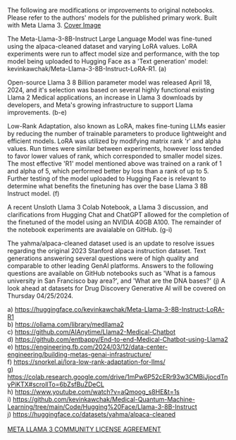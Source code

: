 The following are modifications or improvements to original notebooks. Please refer to the authors' models for the published primary work. Built with Meta Llama 3.
[Cover Image](https://drive.google.com/file/d/1lYHv7r_2CxuT4DQjd-3lkKfNZiJi_SDk/view?usp=sharing) <br>

The Meta-Llama-3-8B-Instruct Large Language Model was fine-tuned using the alpaca-cleaned dataset and varying LoRA values. LoRA experiments were run to affect model size and performance, with the top model being uploaded to Hugging Face as a 'Text generation' model: kevinkawchak/Meta-Llama-3-8B-Instruct-LoRA-R1. (a) 

Open-source Llama 3 8 Billion parameter model was released April 18, 2024, and it's selection was based on several highly functional existing Llama 2 Medical applications, an increase in Llama 3 downloads by developers, and Meta's growing infrastructure to support Llama improvements. (b-e)

Low-Rank Adaptation, also known as LoRA, makes fine-tuning LLMs easier by reducing the number of trainable parameters to produce lightweight and efficient models. LoRA was utilized by modifying matrix rank 'r' and alpha values. Run times were similar between experiments, however loss tended to favor lower values of rank, which corresponded to smaller model sizes. The most effective 'R1' model mentioned above was trained on a rank of 1 and alpha of 5, which performed better by loss than a rank of up to 5. Further testing of the model uploaded to Hugging Face is relevant to determine what benefits the finetuning has over the base Llama 3 8B Instruct model. (f) 

A recent Unsloth Llama 3 Colab Notebook, a Llama 3 discussion, and clarifications from Hugging Chat and ChatGPT allowed for the completion of the finetuned of the model using an NVIDIA 40GB A100. The remainder of the notebook experiments are avaialable on GitHub. (g-i)

The yahma/alpaca-cleaned dataset used is an update to resolve issues regarding the original 2023 Stanford alpaca instruction dataset. Text generations answering several questions were of high quality and comparable to other leading GenAI platforms. Answers to the following questions are available on GitHub notebooks such as 'What is a famous university in San Francisco bay area?', and 'What are the DNA bases?' (j) A look ahead at datasets for Drug Discovery Generative AI will be covered on Thursday 04/25/2024. 

a) https://huggingface.co/kevinkawchak/Meta-Llama-3-8B-Instruct-LoRA-R1 <br>
b) https://ollama.com/library/medllama2 <br>
c) https://github.com/AIAnytime/Llama2-Medical-Chatbot <br>
d) https://github.com/entbappy/End-to-end-Medical-Chatbot-using-Llama2 <br>
e) https://engineering.fb.com/2024/03/12/data-center-engineering/building-metas-genai-infrastructure/ <br>
f) https://snorkel.ai/lora-low-rank-adaptation-for-llms/ <br>
g) https://colab.research.google.com/drive/1mPw6P52cERr93w3CMBiJjocdTnyPiKTX#scrollTo=6bZsfBuZDeCL <br>
h) https://www.youtube.com/watch?v=aQmoog_s8HE&t=1s <br>
i) https://github.com/kevinkawchak/Medical-Quantum-Machine-Learning/tree/main/Code/Hugging%20Face/Llama-3-8B-Instruct <br>
j) https://huggingface.co/datasets/yahma/alpaca-cleaned <br>
<br>
[META LLAMA 3 COMMUNITY LICENSE AGREEMENT](https://llama.meta.com/llama3/license/) <br>
